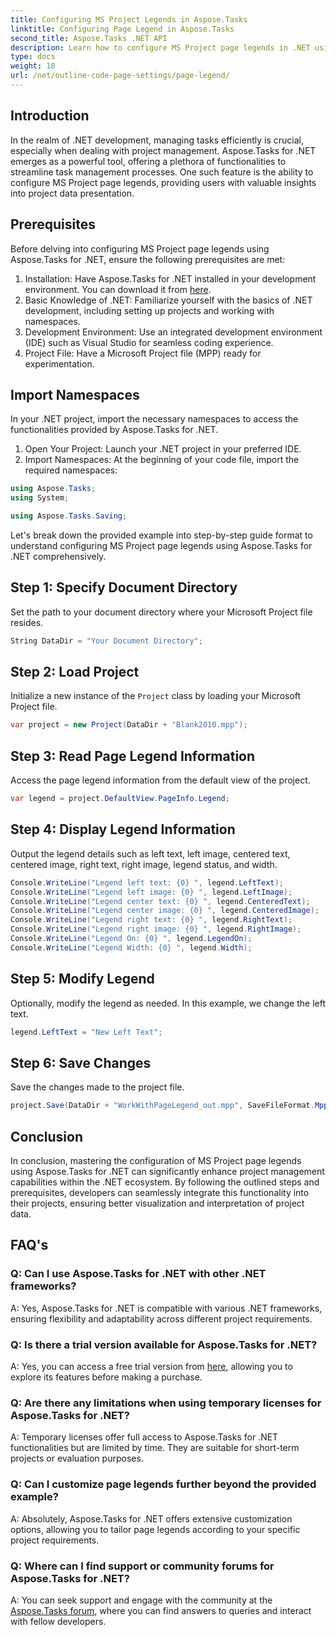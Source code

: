 ```yaml
---
title: Configuring MS Project Legends in Aspose.Tasks
linktitle: Configuring Page Legend in Aspose.Tasks
second_title: Aspose.Tasks .NET API
description: Learn how to configure MS Project page legends in .NET using Aspose.Tasks for efficient project management. Step-by-step guide provided.
type: docs
weight: 18
url: /net/outline-code-page-settings/page-legend/
---
```

## Introduction
In the realm of .NET development, managing tasks efficiently is crucial, especially when dealing with project management. Aspose.Tasks for .NET emerges as a powerful tool, offering a plethora of functionalities to streamline task management processes. One such feature is the ability to configure MS Project page legends, providing users with valuable insights into project data presentation.
## Prerequisites
Before delving into configuring MS Project page legends using Aspose.Tasks for .NET, ensure the following prerequisites are met:
1. Installation: Have Aspose.Tasks for .NET installed in your development environment. You can download it from [here](https://releases.aspose.com/tasks/net/).
2. Basic Knowledge of .NET: Familiarize yourself with the basics of .NET development, including setting up projects and working with namespaces.
3. Development Environment: Use an integrated development environment (IDE) such as Visual Studio for seamless coding experience.
4. Project File: Have a Microsoft Project file (MPP) ready for experimentation.

## Import Namespaces
In your .NET project, import the necessary namespaces to access the functionalities provided by Aspose.Tasks for .NET.
1. Open Your Project: Launch your .NET project in your preferred IDE.
2. Import Namespaces: At the beginning of your code file, import the required namespaces:
```csharp
using Aspose.Tasks;
using System;

using Aspose.Tasks.Saving;
```
Let's break down the provided example into step-by-step guide format to understand configuring MS Project page legends using Aspose.Tasks for .NET comprehensively.

## Step 1: Specify Document Directory
Set the path to your document directory where your Microsoft Project file resides.

```csharp
String DataDir = "Your Document Directory";
```
## Step 2: Load Project
Initialize a new instance of the `Project` class by loading your Microsoft Project file.

```csharp
var project = new Project(DataDir + "Blank2010.mpp");
```
## Step 3: Read Page Legend Information
Access the page legend information from the default view of the project.

```csharp
var legend = project.DefaultView.PageInfo.Legend;
```
## Step 4: Display Legend Information
Output the legend details such as left text, left image, centered text, centered image, right text, right image, legend status, and width.

```csharp
Console.WriteLine("Legend left text: {0} ", legend.LeftText);
Console.WriteLine("Legend left image: {0} ", legend.LeftImage);
Console.WriteLine("Legend center text: {0} ", legend.CenteredText);
Console.WriteLine("Legend center image: {0} ", legend.CenteredImage);
Console.WriteLine("Legend right text: {0} ", legend.RightText);
Console.WriteLine("Legend right image: {0} ", legend.RightImage);
Console.WriteLine("Legend On: {0} ", legend.LegendOn);
Console.WriteLine("Legend Width: {0} ", legend.Width);
```
## Step 5: Modify Legend
Optionally, modify the legend as needed. In this example, we change the left text.

```csharp
legend.LeftText = "New Left Text";
```
## Step 6: Save Changes
Save the changes made to the project file.

```csharp
project.Save(DataDir + "WorkWithPageLegend_out.mpp", SaveFileFormat.Mpp);
```

## Conclusion
In conclusion, mastering the configuration of MS Project page legends using Aspose.Tasks for .NET can significantly enhance project management capabilities within the .NET ecosystem. By following the outlined steps and prerequisites, developers can seamlessly integrate this functionality into their projects, ensuring better visualization and interpretation of project data.
## FAQ's
### Q: Can I use Aspose.Tasks for .NET with other .NET frameworks?
A: Yes, Aspose.Tasks for .NET is compatible with various .NET frameworks, ensuring flexibility and adaptability across different project requirements.
### Q: Is there a trial version available for Aspose.Tasks for .NET?
A: Yes, you can access a free trial version from [here](https://releases.aspose.com/), allowing you to explore its features before making a purchase.
### Q: Are there any limitations when using temporary licenses for Aspose.Tasks for .NET?
A: Temporary licenses offer full access to Aspose.Tasks for .NET functionalities but are limited by time. They are suitable for short-term projects or evaluation purposes.
### Q: Can I customize page legends further beyond the provided example?
A: Absolutely, Aspose.Tasks for .NET offers extensive customization options, allowing you to tailor page legends according to your specific project requirements.
### Q: Where can I find support or community forums for Aspose.Tasks for .NET?
A: You can seek support and engage with the community at the [Aspose.Tasks forum](https://forum.aspose.com/c/tasks/15), where you can find answers to queries and interact with fellow developers.
